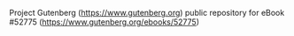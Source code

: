 Project Gutenberg (https://www.gutenberg.org) public repository for
eBook #52775 (https://www.gutenberg.org/ebooks/52775)
